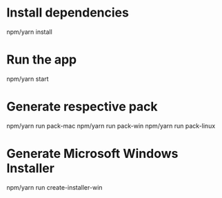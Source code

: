 # Install dependencies
npm/yarn install
# Run the app
npm/yarn start
# Generate respective pack
npm/yarn run pack-mac
npm/yarn run pack-win
npm/yarn run pack-linux
# Generate Microsoft Windows Installer
npm/yarn run create-installer-win